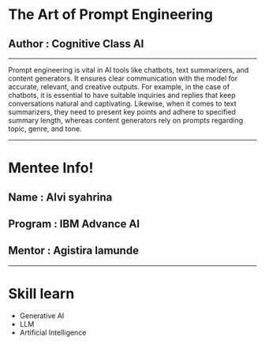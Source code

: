 # The Art of Prompt Engineering
## Author : Cognitive Class AI
--------------------------------

Prompt engineering is vital in AI tools like chatbots, text summarizers, and content generators. It ensures clear communication with the model for accurate, relevant, and creative outputs. For example, in the case of chatbots, it is essential to have suitable inquiries and replies that keep conversations natural and captivating. Likewise, when it comes to text summarizers, they need to present key points and adhere to specified summary length, whereas content generators rely on prompts regarding topic, genre, and tone.

-------------------------------
# Mentee Info!
## Name : Alvi syahrina
## Program : IBM Advance AI
## Mentor : Agistira lamunde
---------------------------------
# Skill learn
- Generative AI
- LLM
- Artificial Intelligence
